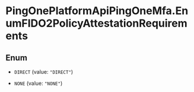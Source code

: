 # PingOnePlatformApiPingOneMfa.EnumFIDO2PolicyAttestationRequirements

## Enum


* `DIRECT` (value: `"DIRECT"`)

* `NONE` (value: `"NONE"`)


